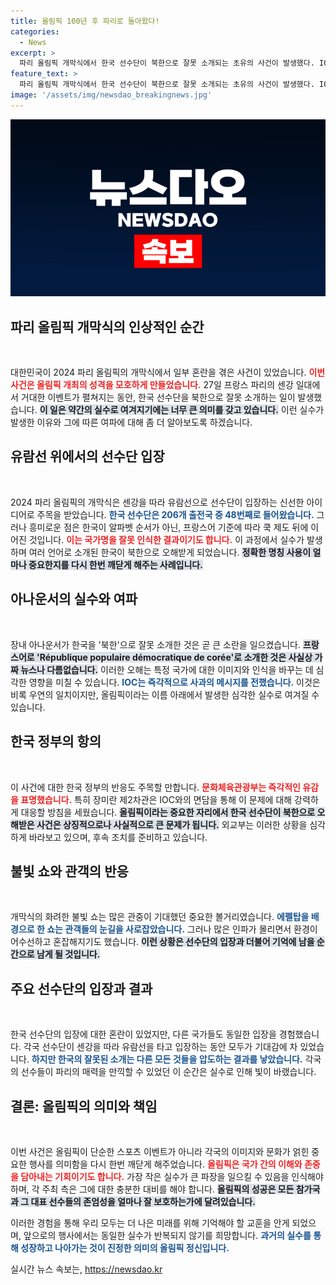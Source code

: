 ```yaml
---
title: 올림픽 100년 후 파리로 돌아왔다!
categories:
  - News
excerpt: >
  파리 올림픽 개막식에서 한국 선수단이 북한으로 잘못 소개되는 초유의 사건이 발생했다. IOC는 즉각 사과하였지만, 한국 측은 강력한 항의와 재발 방지를 요구하고 있다. 100년 만의 파리 올림픽이 아쉬움 속에 시작됐다.
feature_text: >
  파리 올림픽 개막식에서 한국 선수단이 북한으로 잘못 소개되는 초유의 사건이 발생했다. IOC는 즉각 사과하였지만, 한국 측은 강력한 항의와 재발 방지를 요구하고 있다. 100년 만의 파리 올림픽이 아쉬움 속에 시작됐다.
image: '/assets/img/newsdao_breakingnews.jpg'
---
```


<p><img src="/assets/img/newsdao_breakingnews.jpg" alt="pcversion 속보" /></p>

<h2 data-ke-size="size26">파리 올림픽 개막식의 인상적인 순간</h2>

<p data-ke-size="size16">&nbsp;</p>

<p>대한민국이 2024 파리 올림픽의 개막식에서 일부 혼란을 겪은 사건이 있었습니다. <b><span style="color: #ee2323;">이번 사건은 올림픽 개최의 성격을 모호하게 만들었습니다.</span></b> 27일 프랑스 파리의 센강 일대에서 거대한 이벤트가 펼쳐지는 동안, 한국 선수단을 북한으로 잘못 소개하는 일이 발생했습니다. <b><span style="background-color: #21538527;">이 일은 약간의 실수로 여겨지기에는 너무 큰 의미를 갖고 있습니다.</span></b> 이런 실수가 발생한 이유와 그에 따른 여파에 대해 좀 더 알아보도록 하겠습니다.</p>

<h2 data-ke-size="size26">유람선 위에서의 선수단 입장</h2>

<p data-ke-size="size16">&nbsp;</p>

<p>2024 파리 올림픽의 개막식은 센강을 따라 유람선으로 선수단이 입장하는 신선한 아이디어로 주목을 받았습니다. <b><span style="color: #1a5490;">한국 선수단은 206개 출전국 중 48번째로 들어왔습니다.</span></b> 그러나 흥미로운 점은 한국이 알파벳 순서가 아닌, 프랑스어 기준에 따라 쿡 제도 뒤에 이어진 것입니다. <b><span style="color: #ee2323;">이는 국가명을 잘못 인식한 결과이기도 합니다.</span></b> 이 과정에서 실수가 발생하며 여러 언어로 소개된 한국이 북한으로 오해받게 되었습니다. <b><span style="background-color: #21538527;">정확한 명칭 사용이 얼마나 중요한지를 다시 한번 깨닫게 해주는 사례입니다.</span></b></p>

<h2 data-ke-size="size26">아나운서의 실수와 여파</h2>

<p data-ke-size="size16">&nbsp;</p>

<p>장내 아나운서가 한국을 '북한'으로 잘못 소개한 것은 곧 큰 소란을 일으켰습니다. <b><span style="background-color: #21538527;">프랑스어로 'République populaire démocratique de corée'로 소개한 것은 사실상 가짜 뉴스나 다름없습니다.</span></b> 이러한 오해는 특정 국가에 대한 이미지와 인식을 바꾸는 데 심각한 영향을 미칠 수 있습니다. <b><span style="color: #1a5490;">IOC는 즉각적으로 사과의 메시지를 전했습니다.</span></b> 이것은 비록 우연의 일치이지만, 올림픽이라는 이름 아래에서 발생한 심각한 실수로 여겨질 수 있습니다.</p>

<h2 data-ke-size="size26">한국 정부의 항의</h2>

<p data-ke-size="size16">&nbsp;</p>

<p>이 사건에 대한 한국 정부의 반응도 주목할 만합니다. <b><span style="color: #ee2323;">문화체육관광부는 즉각적인 유감을 표명했습니다.</span></b> 특히 장미란 제2차관은 IOC와의 면담을 통해 이 문제에 대해 강력하게 대응할 방침을 세웠습니다. <b><span style="background-color: #21538527;">올림픽이라는 중요한 자리에서 한국 선수단이 북한으로 오해받은 사건은 상징적으로나 사실적으로 큰 문제가 됩니다.</span></b> 외교부는 이러한 상황을 심각하게 바라보고 있으며, 후속 조치를 준비하고 있습니다.</p>

<h2 data-ke-size="size26">불빛 쇼와 관객의 반응</h2>

<p data-ke-size="size16">&nbsp;</p>

<p>개막식의 화려한 불빛 쇼는 많은 관중이 기대했던 중요한 볼거리였습니다. <b><span style="color: #1a5490;">에펠탑을 배경으로 한 쇼는 관객들의 눈길을 사로잡았습니다.</span></b> 그러나 많은 인파가 몰리면서 환경이 어수선하고 혼잡해지기도 했습니다. <b><span style="background-color: #21538527;">이런 상황은 선수단의 입장과 더불어 기억에 남을 순간으로 남게 될 것입니다.</span></b> </p>

<h2 data-ke-size="size26">주요 선수단의 입장과 결과</h2>

<p data-ke-size="size16">&nbsp;</p>

<p>한국 선수단의 입장에 대한 혼란이 있었지만, 다른 국가들도 동일한 입장을 경험했습니다. 각국 선수단이 센강을 따라 유람선을 타고 입장하는 동안 모두가 기대감에 차 있었습니다. <b><span style="color: #1a5490;">하지만 한국의 잘못된 소개는 다른 모든 것들을 압도하는 결과를 낳았습니다.</span></b> 각국의 선수들이 파리의 매력을 만끽할 수 있었던 이 순간은 실수로 인해 빛이 바랬습니다.</p>

<h2 data-ke-size="size26">결론: 올림픽의 의미와 책임</h2>

<p data-ke-size="size16">&nbsp;</p>

<p>이번 사건은 올림픽이 단순한 스포츠 이벤트가 아니라 각국의 이미지와 문화가 얽힌 중요한 행사를 의미함을 다시 한번 깨닫게 해주었습니다. <b><span style="color: #ee2323;">올림픽은 국가 간의 이해와 존중을 담아내는 기회이기도 합니다.</span></b> 가장 작은 실수가 큰 파장을 일으킬 수 있음을 인식해야 하며, 각 주최 측은 그에 대한 충분한 대비를 해야 합니다. <b><span style="background-color: #21538527;">올림픽의 성공은 모든 참가국과 그 대표 선수들의 존엄성을 얼마나 잘 보호하는가에 달려있습니다.</span></b>  </p>

<p>이러한 경험을 통해 우리 모두는 더 나은 미래를 위해 기억해야 할 교훈을 안게 되었으며, 앞으로의 행사에서는 동일한 실수가 반복되지 않기를 희망합니다. <b><span style="color: #1a5490;">과거의 실수를 통해 성장하고 나아가는 것이 진정한 의미의 올림픽 정신입니다.</span></b></p>
실시간 뉴스 속보는, <a href="https://newsdao.kr" rel="dofollow">https://newsdao.kr</a>



